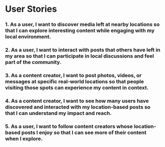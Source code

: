 # User Stories

### 1. As a user, I want to discover media left at nearby locations so that I can explore interesting content while engaging with my local environment.

### 2. As a user, I want to interact with posts that others have left in my area so that I can participate in local discussions and feel part of the community.

### 3. As a content creator, I want to post photos, videos, or messages at specific real-world locations so that people visiting those spots can experience my content in context.

### 4. As a content creator, I want to see how many users have discovered and interacted with my location-based posts so that I can understand my impact and reach.

### 5. As a user, I want to follow content creators whose location-based posts I enjoy so that I can see more of their content when I explore.

